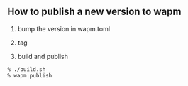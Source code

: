 ## How to publish a new version to wapm

1. bump the version in wapm.toml

2. tag

3. build and publish

```shell
% ./build.sh
% wapm publish
```
